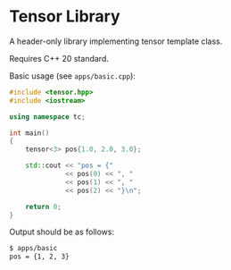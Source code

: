 # Tensor Library
A header-only library implementing tensor template class. 

Requires C++ 20 standard.

Basic usage (see `apps/basic.cpp`):
```cpp
#include <tensor.hpp>
#include <iostream>

using namespace tc;

int main()
{
    tensor<3> pos{1.0, 2.0, 3.0};

    std::cout << "pos = {" 
              << pos(0) << ", " 
              << pos(1) << ", " 
              << pos(2) << "}\n";

    return 0;
}
```

Output should be as follows:
```bash
$ apps/basic
pos = {1, 2, 3}
```